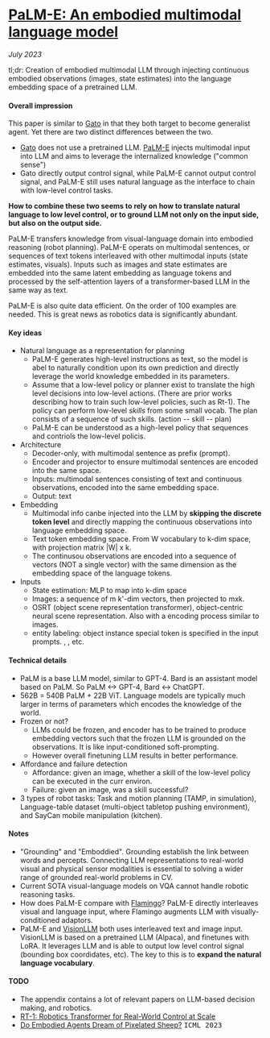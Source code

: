# [PaLM-E: An embodied multimodal language model](https://arxiv.org/abs/2303.03378)

_July 2023_

tl;dr: Creation of embodied multimodal LLM through injecting continuous embodied observations (images, state estimates) into the language embedding space of a pretrained LLM.

#### Overall impression
This paper is similar to [Gato](gato.md) in that they both target to become generalist agent. Yet there are two distinct differences between the two.

- [Gato](gato.md) does not use a pretrained LLM. [PaLM-E](palm_e.md) injects multimodal input into LLM and aims to leverage the internalized knowledge ("common sense")
- Gato directly output control signal, while PaLM-E cannot output control signal, and PaLM-E still uses natural language as the interface to chain with low-level control tasks. 

**How to combine these two seems to rely on how to translate natural language to low level control, or to ground LLM not only on the input side, but also on the output side.** 

PaLM-E transfers knowledge from visual-language domain into embodied reasoning (robot planning). PaLM-E operats on multimodal sentences, or sequences of text tokens interleaved with other multimodal inputs (state estimates, visuals). Inputs such as images and state estimates are embedded into the same latent embedding as language tokens and processed by the self-attention layers of a transformer-based LLM in the same way as text. 

PaLM-E is also quite data efficient. On the order of 100 examples are needed. This is great news as robotics data is significantly abundant.

#### Key ideas
- Natural language as a representation for planning
	- PaLM-E generates high-level instructions as text, so the model is abel to naturally condition upon its own prediction and directly leverage the world knowledge embedded in its parameters. 
	- Assume that a low-level policy or planner exist to translate the high level decisions into low-level actions. (There are prior works describing how to train such low-level policies, such as Rt-1). The policy can perform low-level *skills* from some small vocab. The plan consists of a sequence of such skills. (action -- skill -- plan)
	- PaLM-E can be understood as a high-level policy that sequences and contriols the low-level policis. 
- Architecture
	- Decoder-only, with multimodal sentence as prefix (prompt). 
	- Encoder and projector to ensure multimodal sentences are encoded into the same space.
	- Inputs: multimodal sentences consisting of text and continuous observations, encoded into the same embedding space.
 	- Output: text 
- Embedding
	- Multimodal info canbe injected into the LLM by **skipping the discrete token level** and directly mapping the continuous observations into language embedding space. 
	- Text token embedding space. From W vocabulary to k-dim space, with projection matrix |W| x k.
	- The continusou observations are encoded into a sequence of vectors (NOT a single vector) with the same dimension as the embedding space of the language tokens. 
- Inputs
	- State estimation: MLP to map into k-dim space
	- Images: a sequence of m k'-dim vectors, then projected to mxk.
	- OSRT (object scene representation transformer), object-centric neural scene representation. Also with a encoding process similar to images. 
	- entity labeling: object instance special token is specified in the input prompts. <obj1>, <obj2>, etc. 


#### Technical details
- PaLM is a base LLM model, similar to GPT-4. Bard is an assistant model based on PaLM. So PaLM <-> GPT-4, Bard <-> ChatGPT. 
- 562B = 540B PaLM + 22B ViT. Language models are typically much larger in terms of parameters which encodes the knowledge of the world.
- Frozen or not?
	- LLMs could be frozen, and encoder has to be trained to produce embedding vectors such that the frozen LLM is grounded on the observations. It is like input-conditioned soft-prompting.
	- However overall finetuning LLM results in better performance. 
- Affordance and failure detection
	- Affordance: given an image, whether a skill of the low-level policy can be executed in the curr environ.
	- Failure: given an image, was a skill successful?
- 3 types of robot tasks: Task and motion planning (TAMP, in simulation), Language-table dataset (multi-object tabletop pushing environment), and SayCan mobile manipulation (kitchen).

#### Notes
- "Grounding" and "Emboddied". Grounding establish the link between words and percepts. Connecting LLM representations to real-world visual and physical sensor modalities is essential to solving a wider range of grounded real-world problems in CV. 
- Current SOTA visual-language models on VQA cannot handle robotic reasoning tasks. 
- How does PaLM-E compare with [Flamingo](flamingo.md)? PaLM-E directly interleaves visual and language input, where Flamingo augments LLM with visually-conditioned adaptors.
- PaLM-E and [VisionLLM](vision_llm.md) both uses interleaved text and image input. VisionLLM is based on a pretrained LLM (Alpaca), and finetunes with LoRA. It leverages LLM and is able to output low level control signal (bounding box coordidates, etc). The key to this is to **expand the natural language vocabulary**.


#### TODO
* The appendix contains a lot of relevant papers on LLM-based decision making, and robotics. 
* [RT-1: Robotics Transformer for Real-World Control at Scale](https://arxiv.org/abs/2212.06817)
* [Do Embodied Agents Dream of Pixelated Sheep?](https://arxiv.org/abs/2301.12050) <kbd>ICML 2023</kbd>

